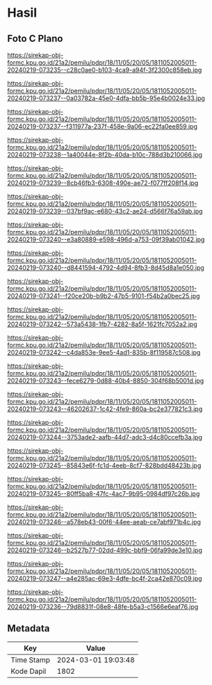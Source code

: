 # Hasil

## Foto C Plano

https://sirekap-obj-formc.kpu.go.id/21a2/pemilu/pdpr/18/11/05/20/05/1811052005011-20240219-073235--c28c0ae0-b103-4ca9-a94f-3f2300c858eb.jpg

https://sirekap-obj-formc.kpu.go.id/21a2/pemilu/pdpr/18/11/05/20/05/1811052005011-20240219-073237--0a03782a-45e0-4dfa-bb5b-95e4b0024e33.jpg

https://sirekap-obj-formc.kpu.go.id/21a2/pemilu/pdpr/18/11/05/20/05/1811052005011-20240219-073237--f311977a-237f-458e-9a06-ec22fa0ee859.jpg

https://sirekap-obj-formc.kpu.go.id/21a2/pemilu/pdpr/18/11/05/20/05/1811052005011-20240219-073238--1a40044e-8f2b-40da-b10c-788d3b210066.jpg

https://sirekap-obj-formc.kpu.go.id/21a2/pemilu/pdpr/18/11/05/20/05/1811052005011-20240219-073239--8cb46fb3-6308-490e-ae72-f077ff208f14.jpg

https://sirekap-obj-formc.kpu.go.id/21a2/pemilu/pdpr/18/11/05/20/05/1811052005011-20240219-073239--037bf9ac-e680-43c2-ae24-d566f76a59ab.jpg

https://sirekap-obj-formc.kpu.go.id/21a2/pemilu/pdpr/18/11/05/20/05/1811052005011-20240219-073240--e3a80889-e598-496d-a753-09f39ab01042.jpg

https://sirekap-obj-formc.kpu.go.id/21a2/pemilu/pdpr/18/11/05/20/05/1811052005011-20240219-073240--d8441594-4792-4d94-8fb3-8d45d8a1e050.jpg

https://sirekap-obj-formc.kpu.go.id/21a2/pemilu/pdpr/18/11/05/20/05/1811052005011-20240219-073241--f20ce20b-b9b2-47b5-9101-f54b2a0bec25.jpg

https://sirekap-obj-formc.kpu.go.id/21a2/pemilu/pdpr/18/11/05/20/05/1811052005011-20240219-073242--573a5438-1fb7-4282-8a5f-1621fc7052a2.jpg

https://sirekap-obj-formc.kpu.go.id/21a2/pemilu/pdpr/18/11/05/20/05/1811052005011-20240219-073242--c4da853e-9ee5-4ad1-835b-8f119587c508.jpg

https://sirekap-obj-formc.kpu.go.id/21a2/pemilu/pdpr/18/11/05/20/05/1811052005011-20240219-073243--fece6279-0d88-40b4-8850-304f68b5001d.jpg

https://sirekap-obj-formc.kpu.go.id/21a2/pemilu/pdpr/18/11/05/20/05/1811052005011-20240219-073243--46202637-1c42-4fe9-860a-bc2e377821c3.jpg

https://sirekap-obj-formc.kpu.go.id/21a2/pemilu/pdpr/18/11/05/20/05/1811052005011-20240219-073244--3753ade2-aafb-44d7-adc3-d4c80ccefb3a.jpg

https://sirekap-obj-formc.kpu.go.id/21a2/pemilu/pdpr/18/11/05/20/05/1811052005011-20240219-073245--85843e6f-fc1d-4eeb-8cf7-828bdd48423b.jpg

https://sirekap-obj-formc.kpu.go.id/21a2/pemilu/pdpr/18/11/05/20/05/1811052005011-20240219-073245--80ff5ba8-47fc-4ac7-9b95-0984df97c26b.jpg

https://sirekap-obj-formc.kpu.go.id/21a2/pemilu/pdpr/18/11/05/20/05/1811052005011-20240219-073246--a578eb43-00f6-44ee-aeab-ce7abf971b4c.jpg

https://sirekap-obj-formc.kpu.go.id/21a2/pemilu/pdpr/18/11/05/20/05/1811052005011-20240219-073246--b2527b77-02dd-499c-bbf9-06fa99de3e10.jpg

https://sirekap-obj-formc.kpu.go.id/21a2/pemilu/pdpr/18/11/05/20/05/1811052005011-20240219-073247--a4e285ac-69e3-4dfe-bc4f-2ca42e870c09.jpg

https://sirekap-obj-formc.kpu.go.id/21a2/pemilu/pdpr/18/11/05/20/05/1811052005011-20240219-073236--79d8831f-08e8-48fe-b5a3-c1566e6eaf76.jpg


## Metadata

| Key        | Value               |
| ---------- | ------------------- |
| Time Stamp | 2024-03-01 19:03:48 |
| Kode Dapil | 1802                |




